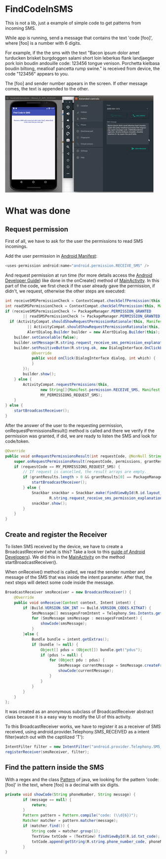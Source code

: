 # FindCodeInSMS

This is not a lib, just a example of simple code to get patterns from incoming SMS.

While app is running, send a message that contains the text 'code [foo]', where [foo] is a number with 6 digits.

For example, if the the sms with the text "Bacon ipsum dolor amet turducken brisket burgdoggen salami short loin leberkas flank landjaeger pork loin boudin andouille code: 123456 tongue venison. Porchetta kielbasa boudin biltong, meatloaf pancetta rump swine." is received from device, the code "123456" appears to you.

The [foo] and sender number appears in the screen. If other message comes, the text is appended to the other.

![alt tag](https://github.com/MadeInLabs/FindCodeInSMS/blob/master/findCodeInSMS.gif)

# What was done

## Request permission

First of all, we have to ask for the user the permissions to read SMS incomings.

Add the user permission in [Android Manifest](app/src/main/AndroidManifest.xml):
```java
<uses-permission android:name="android.permission.RECEIVE_SMS" />
```

And request permission at run time (for more details access the [Android Developer Guide](https://developer.android.com/training/permissions/requesting.html?hl=pt-br)) like done in the onCreate() method of [MainActivity](app/src/main/java/br/com/luisfelipeas5/findcodeinsms/MainActivity.java). In this part of the code, we first check if the user already gave the permission, if didn't, we request, otherwise the other steps are executed:
```java
int receiveSMSPermissionCheck = ContextCompat.checkSelfPermission(this, Manifest.permission.RECEIVE_SMS);
int readSMSPermissionCheck = ContextCompat.checkSelfPermission(this, Manifest.permission.READ_SMS);
if (receiveSMSPermissionCheck != PackageManager.PERMISSION_GRANTED
        || readSMSPermissionCheck != PackageManager.PERMISSION_GRANTED) {
  if (ActivityCompat.shouldShowRequestPermissionRationale(this, Manifest.permission.RECEIVE_SMS)
          || ActivityCompat.shouldShowRequestPermissionRationale(this, Manifest.permission.READ_SMS)) {
          AlertDialog.Builder builder = new AlertDialog.Builder(this);
    builder.setCancelable(false);
    builder.setMessage(R.string.request_receive_sms_permission_explanation);
    builder.setPositiveButton(R.string.ok, new DialogInterface.OnClickListener() {
            @Override
            public void onClick(DialogInterface dialog, int which) {
            }
        });
        builder.show();
    } else {
        ActivityCompat.requestPermissions(this,
                new String[]{Manifest.permission.RECEIVE_SMS, Manifest.permission.READ_SMS},
                MY_PERMISSIONS_REQUEST_SMS);
    }
} else {
    startBroadcastReceiver();
}
```

After the answer of the user to the requesting permission, onRequestPermissionsResult() method is called and there we verify if the permission was granted, if did, we are ready to listen the SMS and look for code/token.

```java
@Override
public void onRequestPermissionsResult(int requestCode, @NonNull String[] permissions, @NonNull int[] grantResults) {
    super.onRequestPermissionsResult(requestCode, permissions, grantResults);
    if (requestCode == MY_PERMISSIONS_REQUEST_SMS) {
        // If request is cancelled, the result arrays are empty.
        if (grantResults.length > 0 && grantResults[0] == PackageManager.PERMISSION_GRANTED) {
            startBroadcastReceiver();
        } else {
            Snackbar snackbar = Snackbar.make(findViewById(R.id.layout_root),
                    R.string.request_receive_sms_permission_explanation, Snackbar.LENGTH_SHORT);
            snackbar.show();
        }
    }
}
```

## Create and register the Receiver

To listen SMS received by the device, we have to create a BroadcastReceiver (what is this? Take a look to this [guide of Android Developers](https://developer.android.com/guide/components/broadcasts.html)). We did this in the [MainActivity](app/src/main/java/br/com/luisfelipeas5/findcodeinsms/MainActivity.java) on the method startBroadcastReceiver().

When onReceive() method is called, we read the sender number and message of the SMS that was inside the intent parameter. After that, the next steps will detect some code inside the message.

```java
BroadcastReceiver smsReceiver = new BroadcastReceiver() {
    @Override
    public void onReceive(Context context, Intent intent) {
        if (Build.VERSION.SDK_INT >= Build.VERSION_CODES.KITKAT) {
            SmsMessage[] messagesFromIntent = Telephony.Sms.Intents.getMessagesFromIntent(intent);
            for (SmsMessage smsMessage : messagesFromIntent) {
                showCode(smsMessage);
            }
        }else {
            Bundle bundle = intent.getExtras();
            if (bundle != null) {
                Object[] pdus = (Object[]) bundle.get("pdus");
                if (pdus != null) {
                    for (Object pdu : pdus) {
                        SmsMessage currentMessage = SmsMessage.createFromPdu((byte[]) pdu);
                        showCode(currentMessage);
                    }
                }
            }
        }
    }
};
```

It was created as an anonymous subclass of BroadcastReceiver abstract class because it is a easy way to modify the UI of this activity.

To this BroadcastReceiver works, we have to register it as a receiver of SMS received, using android.provider.Telephony.SMS_RECEIVED as a intent filter(watch out with the captilized 'T'):
```java
IntentFilter filter = new IntentFilter("android.provider.Telephony.SMS_RECEIVED");
registerReceiver(smsReceiver, filter);
```

## Find the pattern inside the SMS

With a regex and the class [Pattern](https://docs.oracle.com/javase/8/docs/api/java/util/regex/Pattern.html) of java, we looking for the pattern 'code: [foo]' in the text, where [foo] is a decimal with six digits.

```java
private void showCode(String phoneNumber, String message) {
        if (message == null) {
            return;
        }
        Pattern pattern = Pattern.compile("code: (\\d{6})");
        Matcher matcher = pattern.matcher(message);
        if (matcher.find()) {
            String code = matcher.group(1);
            TextView txtCode = (TextView) findViewById(R.id.txt_code);
            txtCode.append(getString(R.string.phone_number_code, phoneNumber, code));
        }
}
```
